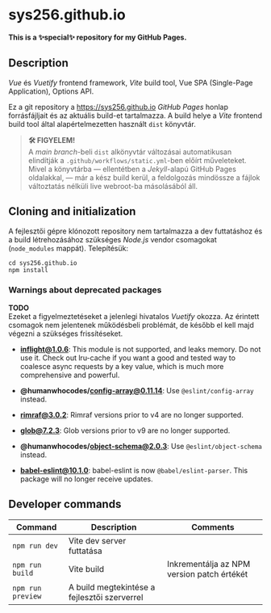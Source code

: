 # sys256.github.io

**This is a ✨special✨ repository for my GitHub Pages.**

## Description

_Vue_ és _Vuetify_ frontend framework, _Vite_ build tool, Vue SPA (Single-Page
Application), Options API.

Ez a git repository a <https://sys256.github.io> _GitHub Pages_ honlap
forrásfájljait és az aktuális build-et tartalmazza. A build helye a _Vite_
frontend build tool által alapértelmezetten használt `dist` könyvtár.

> **🛠️ FIGYELEM!**\
> A _main branch_-beli `dist` alkönyvtár változásai automatikusan elindítják a
> `.github/workflows/static.yml`-ben előírt műveleteket. Mivel a könyvtárba
> — ellentétben a _Jekyll_-alapú GitHub Pages oldalakkal, — már a kész build
> kerül, a feldolgozás mindössze a fájlok változtatás nélküli live webroot-ba
> másolásából áll.

## Cloning and initialization

A fejlesztői gépre klónozott repository nem tartalmazza a dev futtatáshoz és a
build létrehozásához szükséges _Node.js_ vendor csomagokat (`node_modules`
mappát). Telepítésük:

```console
cd sys256.github.io
npm install
```

### Warnings about deprecated packages

**TODO**\
Ezeket a figyelmeztetéseket a jelenlegi hivatalos _Vuetify_ okozza. Az érintett
csomagok nem jelentenek működésbeli problémát, de később el kell majd végezni a
szükséges frissítéseket.

- **inflight@1.0.6**: This module is not supported, and leaks memory.
  Do not use it. Check out lru-cache if you want a good and tested way to
  coalesce async requests by a key value, which is much more comprehensive and
  powerful.

- **@humanwhocodes/config-array@0.11.14**: Use `@eslint/config-array` instead.

- **rimraf@3.0.2**: Rimraf versions prior to v4 are no longer supported.

- **glob@7.2.3**: Glob versions prior to v9 are no longer supported.

- **@humanwhocodes/object-schema@2.0.3**: Use `@eslint/object-schema` instead.

- **babel-eslint@10.1.0**: babel-eslint is now `@babel/eslint-parser`. This
  package will no longer receive updates.

## Developer commands

Command           | Description                                  | Comments
------------------|----------------------------------------------|---------
`npm run dev`     | Vite dev server futtatása                    | &nbsp;
`npm run build`   | Vite build                                   | Inkrementálja az NPM version patch értékét
`npm run preview` | A build megtekintése a fejlesztői szerverrel | &nbsp;
